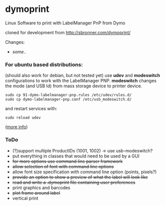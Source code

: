 dymoprint
=========

Linux Software to print with LabelManager PnP from Dymo


cloned for development from http://sbronner.com/dymoprint/

Changes:

- *some..*


### For ubuntu based distributions:
(should also work for debian, but not tested yet)
use **udev** and **modeswitch** configurations to work with the LabelManager PNP.
**modeswitch** changes the mode (and USB Id) from mass storage device to printer device.

    sudo cp 91-dymo-labelmanager-pnp.rules /etc/udev/rules.d/
    sudo cp dymo-labelmanager-pnp.conf /etc/usb_modeswitch.d/

and restart services with:

    sudo reload udev

([more info](http://www.draisberghof.de/usb_modeswitch/bb/viewtopic.php?t=947))


### ToDo
- (?)support multiple ProductIDs (1001, 1002) -> use usb-modeswitch?
- put everything in classes that would need to be used by a GUI
- ~~for more options use command line parser framework~~
- ~~allow selection of font with command line options~~
- allow font size specification with command line option (points, pixels?)
- ~~provide an option to show a preview of what the label will look like~~
- ~~read and write a .dymoprint file containing user preferences~~
- print graphics and barcodes
- ~~plot frame around label~~
- vertical print
